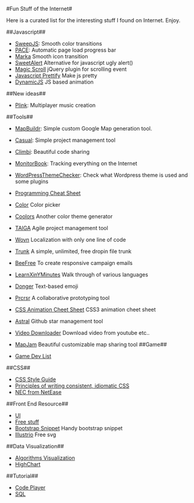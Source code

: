 #Fun Stuff of the Internet#

Here is a curated list for the interesting stuff I found on Internet. Enjoy.

##Javascript##

- [SweepJS](http://rileyjshaw.com/sweep/): Smooth color transitions
- [PACE](http://github.hubspot.com/pace/docs/welcome/): Automatic page load progress bar
- [Marka](http://fian.my.id/marka/) Smooth icon transition
- [SweetAlert](http://tristanedwards.me/sweetalert) Alternative for javascript ugly alert()
- [Magic Scroll](https://github.com/janpaepke/ScrollMagic) jQuery plugin for scrolling event
- [Javascript Prettify](http://www.jspretty.com/) Make js pretty
- [DynamicJS](http://dynamicsjs.com/) JS based animation

##New ideas##

- [Plink](http://labs.dinahmoe.com/plink/#): Multiplayer music creation

##Tools##

- [MapBuildr](https://www.mapbuildr.com/): Simple custom Google Map generation tool.
- [Casual](http://casual.pm/): Simple project management tool
- [Climbi](http://climbi.com/): Beautiful code sharing
- [MonitorBook](https://monitorbook.com): Tracking everything on the Internet
- [WordPressThemeChecker](http://whatwpthemeisthat.com/): Check what Wordpress theme is used and some plugins
- [Programming Cheat Sheet](http://overapi.com/)
- [Color](http://colourco.de/) Color picker
- [Coolors](http://coolors.co/) Another color theme generator
- [TAIGA](https://taiga.io/) Agile project management tool
- [Wovn](https://wovn.io) Localization with only one line of code
- [Trunk](https://trunked.me/) A simple, unlimited, free dropin file trunk
- [BeeFree](https://beefree.io/index.aspx) To create responsive campaign emails
- [LearnXinYMinutes](http://learnxinyminutes.com/) Walk through of various languages
- [Donger](http://dongerlist.com/) Text-based emoji
- [Prcrsr](https://prcrsr.com) A collaborative prototyping tool
- [CSS Animation Cheet Sheet](http://www.justinaguilar.com/animations/#) CSS3 animation cheet sheet
- [Astral](http://astralapp.com/) Github star management tool
- [Video Downloader](https://rg3.github.io/youtube-dl/) Download video from youtube etc..
- [MapJam](https://mapjam.com) Beautiful customizable map sharing tool
##Game##

- [Game Dev List](http://www-cs-students.stanford.edu/~amitp/gameprog.html)

##CSS##

- [CSS Style Guide](http://cssguidelin.es/)
- [Principles of writing consistent, idiomatic CSS](https://github.com/necolas/idiomatic-css)
- [NEC from NetEase](http://nec.netease.com/)

##Front End Resource##

- [UI](http://www.uiparade.com/)
- [Free stuff](http://www.freepik.com/)
- [Bootstrap Snippet](http://bootsnipp.com/) Handy bootstrap snippet
- [Illustrio](https://app.illustrio.com/) Free svg

##Data Visualization##

- [Algorithms Visualization](http://www.comp.nus.edu.sg/~stevenha/visualization/index.html)
- [HighChart](http://www.highcharts.com/)

##Tutorial##

- [Code Player](http://thecodeplayer.com/)
- [SQL](http://sqlschool.modeanalytics.com/)
